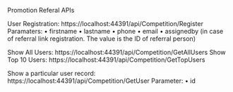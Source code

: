 Promotion Referal APIs

User Registration:
https://localhost:44391/api/Competition/Register
Paramaters: 
•	firstname
•	lastname
•	phone
•	email
•	assignedby (in case of referral link registration. The value is the ID of referral person)




Show All Users:
https://localhost:44391/api/Competition/GetAllUsers
Show Top 10 Users:
https://localhost:44391/api/Competition/GetTopUsers





Show a particular user record:
https://localhost:44391/api/Competition/GetUser
Parameter:
•	id
